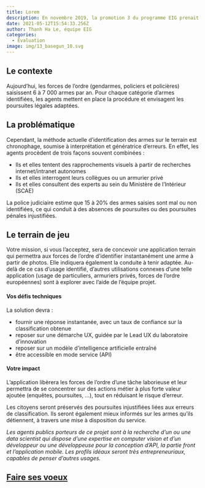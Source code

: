 ```yaml
---
title: Lorem
description: En novembre 2019, la promotion 3 du programme EIG prenait fin.
date: 2021-05-12T15:54:33.256Z
author: Thanh Ha Le, équipe EIG
categories:
  - Évaluation
image: img/13_basegun_10.svg
---
```


## Le contexte

Aujourd’hui, les forces de l’ordre (gendarmes, policiers et policières) saisissent 6 à 7 000 armes par an. Pour chaque catégorie d’armes identifiées, les agents mettent en place la procédure et envisagent les poursuites légales adaptées. 

## La problématique

Cependant, la méthode actuelle d’identification des armes sur le terrain est chronophage, soumise à interprétation et génératrice d’erreurs. En effet, les agents procèdent de trois façons souvent combinées : 

* Ils et elles tentent des rapprochements visuels à partir de recherches internet/intranet autonomes
* Ils et elles interrogent leurs collègues ou un armurier privé
* Ils et elles consultent des experts au sein du Ministère de l’Intérieur (SCAE)

La police judiciaire estime que 15 à 20% des armes saisies sont mal ou non identifiées, ce qui conduit à des absences de poursuites ou des poursuites pénales injustifiées.

## Le terrain de jeu

Votre mission, si vous l’acceptez, sera de concevoir une application terrain qui permettra aux forces de l’ordre d’identifier instantanément une arme à partir de photos. Elle indiquera également la conduite à tenir adaptée. Au-delà de ce cas d’usage identifié, d’autres utilisations connexes d’une telle application (usage de particuliers, armuriers privés, forces de l’ordre européennes) sont à explorer avec l’aide de l’équipe projet.

#### Vos défis techniques

La solution devra :  

* fournir une réponse instantanée, avec un taux de confiance sur la classification obtenue
* reposer sur une démarche UX, guidée par le Lead UX du laboratoire d’innovation
* reposer sur un modèle d’intelligence artificielle entraîné
* être accessible en mode service (API) 

#### Votre impact 

L’application libèrera les forces de l’ordre d’une tâche laborieuse et leur permettra de se concentrer sur des actions métier à plus forte valeur ajoutée (enquêtes, poursuites, …), tout en réduisant le risque d’erreur. 

Les citoyens seront préservés des poursuites injustifiées liées aux erreurs de classification.  Ils seront également mieux informés sur les armes qu’ils détiennent, à travers une mise à disposition du service. 

*Les agents publics porteurs de ce projet sont à la recherche d’un ou une data scientist qui dispose d’une expertise en computer vision et d’un développeur ou une développeuse pour la conception d’API, la partie front et l’application mobile. Les profils idéaux seront très entrepreneuriaux, capables de penser d’autres usages.*

## [Faire ses voeux](https://www.demarches-simplifiees.fr/commencer/aac-eig5-voeux)
